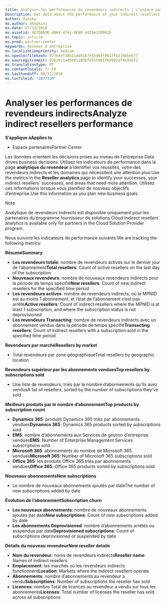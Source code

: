 ```yaml
---
title: Analyser les performances de revendeurs indirects | L’espace partenaires
Description: Get data about the performance of your indirect resellers.
Author: Xansky
ms.author: mhopkins
ms.date: 07/12/2018
ms.assetid: 4D7DAD9D-4B69-4741-8E80-44256320982E
ms.topic: article
ms.prod: partner-center
keywords: données d'entreprise
ms.localizationpriority: medium
ms.openlocfilehash: 07764ef38b11da51b7e55d64f0017fb319bbe677
ms.sourcegitcommit: 92629114d5081103bfe555081f69997af4ed56f2
ms.translationtype: MT
ms.contentlocale: fr-FR
ms.lasthandoff: 08/31/2018
ms.locfileid: "2877339"
---
```

# <a name="analyze-indirect-resellers-performance"></a><span data-ttu-id="9b9a5-103">Analyser les performances de revendeurs indirects</span><span class="sxs-lookup"><span data-stu-id="9b9a5-103">Analyze indirect resellers performance</span></span> 

**<span data-ttu-id="9b9a5-104">S’applique à</span><span class="sxs-lookup"><span data-stu-id="9b9a5-104">Applies to</span></span>**
- <span data-ttu-id="9b9a5-105">Espace partenaires</span><span class="sxs-lookup"><span data-stu-id="9b9a5-105">Partner Center</span></span>

<span data-ttu-id="9b9a5-106">Les données orientent les décisions prises au niveau de l’entreprise.</span><span class="sxs-lookup"><span data-stu-id="9b9a5-106">Data drives business decisions.</span></span> <span data-ttu-id="9b9a5-107">Utilisez les indicateurs de performance dans la page **analytique du revendeur** à identifier vos réussites, votre des revendeurs indirects et les domaines qui nécessitent une attention plus.</span><span class="sxs-lookup"><span data-stu-id="9b9a5-107">Use the metrics in the **Reseller analytics** page to identify your successes, your indirect resellers' successes, and areas that need more attention.</span></span> <span data-ttu-id="9b9a5-108">Utilisez ces informations lorsque vous planifiez de nouveau objectifs d’entreprise.</span><span class="sxs-lookup"><span data-stu-id="9b9a5-108">Use this information as you plan new business goals.</span></span>

> [!NOTE]
> <span data-ttu-id="9b9a5-109">Analytique de revendeurs indirects est disponible uniquement pour les partenaires du programme fournisseur de solutions Cloud.</span><span class="sxs-lookup"><span data-stu-id="9b9a5-109">Indirect resellers analytics is available only for partners in the Cloud Solution Provider program.</span></span>

<span data-ttu-id="9b9a5-110">Nous suivons les indicateurs de performance suivants:</span><span class="sxs-lookup"><span data-stu-id="9b9a5-110">We are tracking the following metrics:</span></span>

**<span data-ttu-id="9b9a5-111">Résumé</span><span class="sxs-lookup"><span data-stu-id="9b9a5-111">Summary</span></span>**  
 - <span data-ttu-id="9b9a5-112">**Les revendeurs totale**: nombre de revendeurs actives sur le dernier jour de l’abonnement</span><span class="sxs-lookup"><span data-stu-id="9b9a5-112">**Total resellers**: Count of active resellers on the last day of the subscription</span></span>  
 - <span data-ttu-id="9b9a5-113">**Nouveaux revendeurs**: nombre de nouveaux revendeurs indirects pour la période de temps spécifié</span><span class="sxs-lookup"><span data-stu-id="9b9a5-113">**New resellers**: Count of new indirect resellers for the specified time period</span></span>  
 - <span data-ttu-id="9b9a5-114">**Les revendeurs actives**: nombre de revendeurs indirects, où le MPNID est au moins 1 abonnement, et l’état de l’abonnement n’est pas arrêté</span><span class="sxs-lookup"><span data-stu-id="9b9a5-114">**Active resellers**: Count of indirect resellers where the MPNID is at least 1 subscription, and where the subscription status is not deprovisioned</span></span>  
 - <span data-ttu-id="9b9a5-115">**Les revendeurs Transacting**: nombre de revendeurs indirects avec un abonnement vendus dans la période de temps spécifié</span><span class="sxs-lookup"><span data-stu-id="9b9a5-115">**Transacting resellers**: Count of indirect resellers with a subscription sold in the specified time period</span></span>  

**<span data-ttu-id="9b9a5-116">Revendeurs par marché</span><span class="sxs-lookup"><span data-stu-id="9b9a5-116">Resellers by market</span></span>**  
 - <span data-ttu-id="9b9a5-117">Total revendeurs par zone géographique</span><span class="sxs-lookup"><span data-stu-id="9b9a5-117">Total resellers by geographic location</span></span>  

**<span data-ttu-id="9b9a5-118">Revendeurs supérieur par les abonnements vendues</span><span class="sxs-lookup"><span data-stu-id="9b9a5-118">Top resellers by subscriptions sold</span></span>**
 - <span data-ttu-id="9b9a5-119">Une liste de revendeurs, triés par le nombre d’abonnements qu’ils avez vendus</span><span class="sxs-lookup"><span data-stu-id="9b9a5-119">A list of resellers, sorted by the number of subscriptions they've sold</span></span>  

**<span data-ttu-id="9b9a5-120">Meilleurs produits par le nombre d’abonnement</span><span class="sxs-lookup"><span data-stu-id="9b9a5-120">Top products by subscription count</span></span>**  
 - <span data-ttu-id="9b9a5-121">**Dynamics 365**: produits Dynamics 365 triés par abonnements vendues</span><span class="sxs-lookup"><span data-stu-id="9b9a5-121">**Dynamics 365**: Dynamics 365 products sorted by subscriptions sold</span></span>  
 - <span data-ttu-id="9b9a5-122">**EMS**: nombre d’abonnements aux Services de gestion d’entreprise vendues</span><span class="sxs-lookup"><span data-stu-id="9b9a5-122">**EMS**: Number of Enterprise Management Services subscriptions sold</span></span>  
 - <span data-ttu-id="9b9a5-123">**Microsoft 365**: abonnements du nombre de Microsoft 365 vendues</span><span class="sxs-lookup"><span data-stu-id="9b9a5-123">**Microsoft 365**: Number of Microsoft 365 subscriptions sold</span></span>  
 - <span data-ttu-id="9b9a5-124">**Office 365**: les produits Office 365 triés par abonnements vendues</span><span class="sxs-lookup"><span data-stu-id="9b9a5-124">**Office 365**: Office 365 products sorted by subscriptions sold</span></span>  

**<span data-ttu-id="9b9a5-125">Nouveaux abonnements</span><span class="sxs-lookup"><span data-stu-id="9b9a5-125">New subscriptions</span></span>**  
 - <span data-ttu-id="9b9a5-126">Le nombre de nouveaux abonnements ajoutés par date</span><span class="sxs-lookup"><span data-stu-id="9b9a5-126">The number of new subscriptions added by date</span></span>  

**<span data-ttu-id="9b9a5-127">Évolution de l’abonnement</span><span class="sxs-lookup"><span data-stu-id="9b9a5-127">Subscription churn</span></span>**  
 - <span data-ttu-id="9b9a5-128">**Les nouveaux abonnements**: nombre de nouveaux abonnements ajoutés par date</span><span class="sxs-lookup"><span data-stu-id="9b9a5-128">**New subscriptions**: Count of new subscriptions added by date</span></span>  
 - <span data-ttu-id="9b9a5-129">**Les abonnements Deprovisioned**: nombre d’abonnements arrêtés ou suspendue par date</span><span class="sxs-lookup"><span data-stu-id="9b9a5-129">**Deprovisioned subscriptions**: Count of subscriptions deprovisioned or suspended by date</span></span>  

**<span data-ttu-id="9b9a5-130">Détails du nouveau revendeur</span><span class="sxs-lookup"><span data-stu-id="9b9a5-130">New reseller details</span></span>**  
 - <span data-ttu-id="9b9a5-131">**Nom du revendeur**: noms de revendeurs indirects</span><span class="sxs-lookup"><span data-stu-id="9b9a5-131">**Reseller name**: Names of indirect resellers</span></span>  
 - <span data-ttu-id="9b9a5-132">**Emplacement**: les marchés où les revendeurs indirects fonctionnent</span><span class="sxs-lookup"><span data-stu-id="9b9a5-132">**Location**: Markets where the indirect resellers operate</span></span>  
 - <span data-ttu-id="9b9a5-133">**Abonnements**: nombre d’abonnements au revendeur a vendu</span><span class="sxs-lookup"><span data-stu-id="9b9a5-133">**Subscriptions**: Number of subscriptions the reseller has sold</span></span>  
 - <span data-ttu-id="9b9a5-134">**Licences**: nombre Total de licences au revendeur a vendu sur tous les abonnements</span><span class="sxs-lookup"><span data-stu-id="9b9a5-134">**Licenses**: Total number of licenses the reseller has sold across all subscriptions</span></span>  
  
  